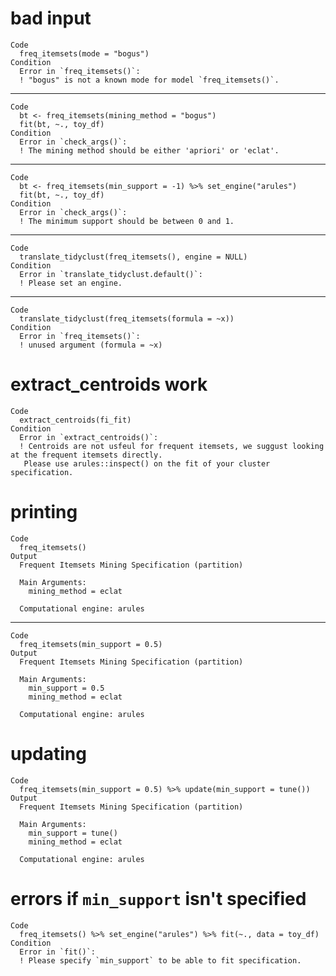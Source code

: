 # bad input

    Code
      freq_itemsets(mode = "bogus")
    Condition
      Error in `freq_itemsets()`:
      ! "bogus" is not a known mode for model `freq_itemsets()`.

---

    Code
      bt <- freq_itemsets(mining_method = "bogus")
      fit(bt, ~., toy_df)
    Condition
      Error in `check_args()`:
      ! The mining method should be either 'apriori' or 'eclat'.

---

    Code
      bt <- freq_itemsets(min_support = -1) %>% set_engine("arules")
      fit(bt, ~., toy_df)
    Condition
      Error in `check_args()`:
      ! The minimum support should be between 0 and 1.

---

    Code
      translate_tidyclust(freq_itemsets(), engine = NULL)
    Condition
      Error in `translate_tidyclust.default()`:
      ! Please set an engine.

---

    Code
      translate_tidyclust(freq_itemsets(formula = ~x))
    Condition
      Error in `freq_itemsets()`:
      ! unused argument (formula = ~x)

# extract_centroids work

    Code
      extract_centroids(fi_fit)
    Condition
      Error in `extract_centroids()`:
      ! Centroids are not usfeul for frequent itemsets, we suggust looking at the frequent itemsets directly.
       Please use arules::inspect() on the fit of your cluster specification.

# printing

    Code
      freq_itemsets()
    Output
      Frequent Itemsets Mining Specification (partition)
      
      Main Arguments:
        mining_method = eclat
      
      Computational engine: arules 
      

---

    Code
      freq_itemsets(min_support = 0.5)
    Output
      Frequent Itemsets Mining Specification (partition)
      
      Main Arguments:
        min_support = 0.5
        mining_method = eclat
      
      Computational engine: arules 
      

# updating

    Code
      freq_itemsets(min_support = 0.5) %>% update(min_support = tune())
    Output
      Frequent Itemsets Mining Specification (partition)
      
      Main Arguments:
        min_support = tune()
        mining_method = eclat
      
      Computational engine: arules 
      

# errors if `min_support` isn't specified

    Code
      freq_itemsets() %>% set_engine("arules") %>% fit(~., data = toy_df)
    Condition
      Error in `fit()`:
      ! Please specify `min_support` to be able to fit specification.

